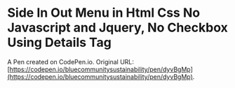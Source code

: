 # Side In Out Menu in Html Css No Javascript and Jquery, No Checkbox Using Details Tag

A Pen created on CodePen.io. Original URL: [https://codepen.io/bluecommunitysustainability/pen/dyvBgMp](https://codepen.io/bluecommunitysustainability/pen/dyvBgMp).

